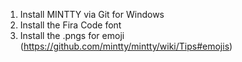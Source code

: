 1. Install MINTTY via Git for Windows
1. Install the Fira Code font
1. Install the .pngs for emoji (https://github.com/mintty/mintty/wiki/Tips#emojis)
